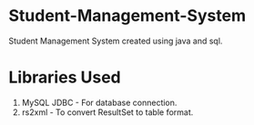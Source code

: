 # Student-Management-System
Student Management System  created using java and sql.


# Libraries Used
1. MySQL JDBC - For database connection.
2. rs2xml - To convert ResultSet to table format.
